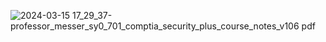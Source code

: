 
![2024-03-15 17_29_37-professor_messer_sy0_701_comptia_security_plus_course_notes_v106 pdf](https://github.com/0xVoLk/Security-701/assets/100092212/fcb4cc44-e940-4630-8cce-e18daaa80d96)
